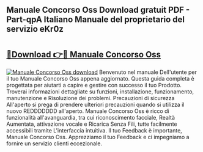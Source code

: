 ## Manuale Concorso Oss Download gratuit PDF - Part-qpA Italiano Manuale del proprietario del servizio eKr0z

# <h2><a href="http://dfbmbgu.blite.top/?on=Manuale+Concorso+Oss">🔗Download 👉🔴 Manuale Concorso Oss</a></h2>

[![Manuale Concorso Oss download](https://i.imgur.com/lujVjoI.png)](http://dfbmbgu.blite.top/?on=Manuale+Concorso+Oss)
Benvenuto nel manuale Dell'utente per il tuo Manuale Concorso Oss appena aggiornato. Questa guida completa è progettata per aiutarti a capire e gestire con successo il tuo Prodotto. Troverai informazioni dettagliate su funzioni, installazione, funzionamento, manutenzione e Risoluzione dei problemi. Precauzioni di sicurezza All'aperto si prega di prendere ulteriori precauzioni quando si utilizza il nuovo REDDDDDDD all'aperto. Manuale Concorso Oss è ricco di funzionalità all'avanguardia, tra cui riconoscimento facciale, Realtà Aumentata, attivazione vocale e Ricarica Senza Fili, tutte facilmente accessibili tramite L'interfaccia intuitiva. Il tuo Feedback è importante, Manuale Concorso Oss. Apprezziamo il tuo Feedback e ci impegniamo a fornire un servizio clienti eccezionale.
